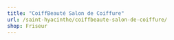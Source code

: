 ```yaml
---
title: "CoiffBeauté Salon de Coiffure"
url: /saint-hyacinthe/coiffbeaute-salon-de-coiffure/
shop: Friseur
---
```

